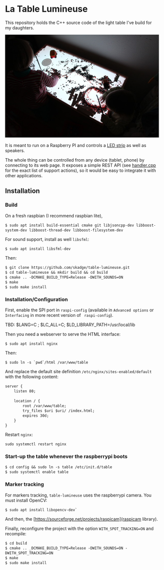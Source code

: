 La Table Lumineuse
==================

This repository holds the C++ source code of the light table I've build for my
daughters.

![Picture of the table](doc/table1.jpg)

It is meant to run on a Raspberry PI and controls a [LED
strip](http://www.adafruit.com/product/306) as well as speakers.

The whole thing can be controlled from any device (tablet, phone) by connecting
to its web page. It exposes a simple REST API (see
[handler.cpp](src/handler.cpp) for the exact list of support actions), so it
would be easy to integrate it with other applications.


Installation
------------

### Build

On a fresh raspbian (I recommend raspbian lite),

```
$ sudo apt install build-essential cmake git libjsoncpp-dev libboost-system-dev libboost-thread-dev libboost-filesystem-dev
```

For sound support, install as well `libsfml`:
```
$ sudo apt install libsfml-dev
```

Then:

```
$ git clone https://github.com/skadge/table-lumineuse.git
$ cd table-lumineuse && mkdir build && cd build
$ cmake .. -DCMAKE_BUILD_TYPE=Release -DWITH_SOUNDS=ON
$ make
$ sudo make install
```

### Installation/Configuration

First, enable the SPI port in `raspi-config` (available in `Advanced options` or `Interfacing` in more recent version of ` raspi-config`).

TBD: $LANG=C ; $LC_ALL=C; $LD_LIBRARY_PATH=/usr/local/lib

Then you need a webserver to serve the HTML interface:

```
$ sudo apt install nginx
```

Then:

```
$ sudo ln -s `pwd`/html /var/www/table
```

And replace the default site definition `/etc/nginx/sites-enabled/default` with the following content:

```
server {
    listen 80;

    location / {
        root /var/www/table;
        try_files $uri $uri/ /index.html;
        expires 30d;
    }
}
```

Restart `nginx`:

```
sudo systemctl restart nginx
```

### Start-up the table whenever the raspberrypi boots

```
$ cd config && sudo ln -s table /etc/init.d/table
$ sudo systemctl enable table
```


### Marker tracking

For markers tracking, `table-lumineuse` uses the raspberrypi camera. You must
install OpenCV:

```
$ sudo apt install libopencv-dev`
```

And then, the [https://sourceforge.net/projects/raspicam](raspicam library).

Finally, reconfigure the project with the option `WITH_SPOT_TRACKING=ON` and recompile:

```
$ cd build
$ cmake .. _DCMAKE_BUILD_TYPE=Release -DWITH_SOUNDS=ON -DWITH_SPOT_TRACKING=ON
$ make
$ sudo make install
```

